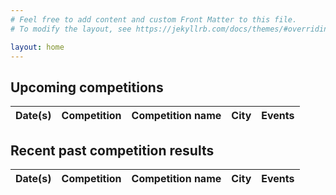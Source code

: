 ```yaml
---
# Feel free to add content and custom Front Matter to this file.
# To modify the layout, see https://jekyllrb.com/docs/themes/#overriding-theme-defaults

layout: home
---
```


<h2>Upcoming competitions</h2>
<table>
	<thead>
		<tr>
			<th>Date(s)</th>
			<th>Competition</td>
			<th>Competition name</th>
			<th>City</th>
			<th>Events</th>
		</tr>
	</thead>
	<tbody id="future-competitions"></tbody>
</table>

<h2>Recent past competition results</h2>
<table>
	<thead>
		<tr>
			<th>Date(s)</th>
			<th>Competition</td>
			<th>Competition name</th>
			<th>City</th>
			<th>Events</th>
		</tr>
	</thead>
	<tbody id="past-competitions"></tbody>
</table>